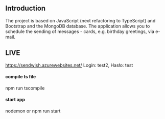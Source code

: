 ## Introduction 
The project is based on JavaScript (next refactoring to TypeScript) and Bootstrap and the MongoDB database. The application allows you to schedule the sending of messages - cards, e.g. birthday greetings, via e-mail.

## LIVE
https://sendwish.azurewebsites.net/
Login: test2, Hasło: test

#### compile ts file
npm run tscompile 

#### start app
nodemon
or
npm run start

